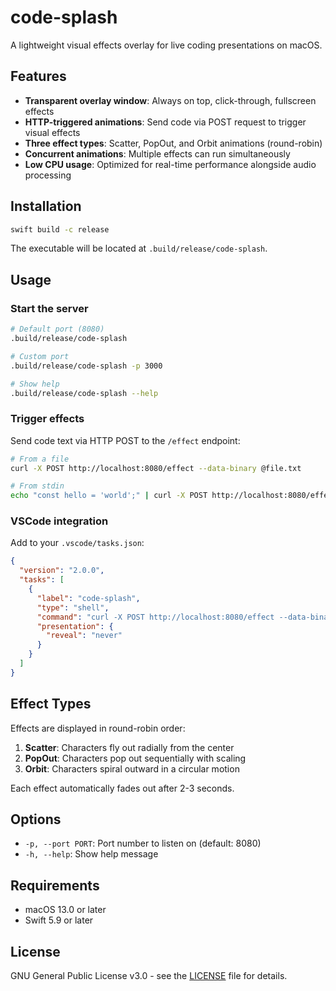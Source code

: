 # code-splash

A lightweight visual effects overlay for live coding presentations on macOS.

## Features

- **Transparent overlay window**: Always on top, click-through, fullscreen effects
- **HTTP-triggered animations**: Send code via POST request to trigger visual effects
- **Three effect types**: Scatter, PopOut, and Orbit animations (round-robin)
- **Concurrent animations**: Multiple effects can run simultaneously
- **Low CPU usage**: Optimized for real-time performance alongside audio processing

## Installation

```bash
swift build -c release
```

The executable will be located at `.build/release/code-splash`.

## Usage

### Start the server

```bash
# Default port (8080)
.build/release/code-splash

# Custom port
.build/release/code-splash -p 3000

# Show help
.build/release/code-splash --help
```

### Trigger effects

Send code text via HTTP POST to the `/effect` endpoint:

```bash
# From a file
curl -X POST http://localhost:8080/effect --data-binary @file.txt

# From stdin
echo "const hello = 'world';" | curl -X POST http://localhost:8080/effect --data-binary @-
```

### VSCode integration

Add to your `.vscode/tasks.json`:

```json
{
  "version": "2.0.0",
  "tasks": [
    {
      "label": "code-splash",
      "type": "shell",
      "command": "curl -X POST http://localhost:8080/effect --data-binary @${file}",
      "presentation": {
        "reveal": "never"
      }
    }
  ]
}
```

## Effect Types

Effects are displayed in round-robin order:

1. **Scatter**: Characters fly out radially from the center
2. **PopOut**: Characters pop out sequentially with scaling
3. **Orbit**: Characters spiral outward in a circular motion

Each effect automatically fades out after 2-3 seconds.

## Options

- `-p, --port PORT`: Port number to listen on (default: 8080)
- `-h, --help`: Show help message

## Requirements

- macOS 13.0 or later
- Swift 5.9 or later

## License

GNU General Public License v3.0 - see the [LICENSE](LICENSE) file for details.

